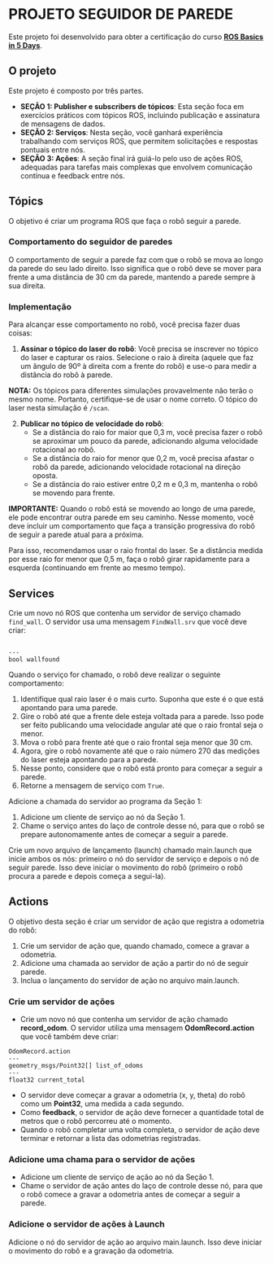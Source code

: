 # PROJETO SEGUIDOR DE PAREDE
Este projeto foi desenvolvido para obter a certificação do curso [**ROS Basics in 5 Days**](https://app.theconstruct.ai/courses/55).

## O projeto
Este projeto é composto por três partes. 

* **SEÇÃO 1: Publisher e subscribers de tópicos**: Esta seção foca em exercícios práticos com tópicos ROS, incluindo publicação e assinatura de mensagens de dados.
* **SEÇÃO 2: Serviços**: Nesta seção, você ganhará experiência trabalhando com serviços ROS, que permitem solicitações e respostas pontuais entre nós.
* **SEÇÃO 3: Ações**: A seção final irá guiá-lo pelo uso de ações ROS, adequadas para tarefas mais complexas que envolvem comunicação contínua e feedback entre nós.

## Tópics
O objetivo é criar um programa ROS que faça o robô seguir a parede. 

### Comportamento do seguidor de paredes
O comportamento de seguir a parede faz com que o robô se mova ao longo da parede do seu lado direito. Isso significa que o robô deve se mover para frente a uma distância de 30 cm da parede, mantendo a parede sempre à sua direita.

### Implementação
Para alcançar esse comportamento no robô, você precisa fazer duas coisas:

1. **Assinar o tópico do laser do robô**: Você precisa se inscrever no tópico do laser e capturar os raios. Selecione o raio à direita (aquele que faz um ângulo de 90º à direita com a frente do robô) e use-o para medir a distância do robô à parede.

**NOTA:** Os tópicos para diferentes simulações provavelmente não terão o mesmo nome. Portanto, certifique-se de usar o nome correto. O tópico do laser nesta simulação é `/scan`.

2. **Publicar no tópico de velocidade do robô**:
    - Se a distância do raio for maior que 0,3 m, você precisa fazer o robô se aproximar um pouco da parede, adicionando alguma velocidade rotacional ao robô.
    - Se a distância do raio for menor que 0,2 m, você precisa afastar o robô da parede, adicionando velocidade rotacional na direção oposta.
    - Se a distância do raio estiver entre 0,2 m e 0,3 m, mantenha o robô se movendo para frente.

**IMPORTANTE:** Quando o robô está se movendo ao longo de uma parede, ele pode encontrar outra parede em seu caminho. Nesse momento, você deve incluir um comportamento que faça a transição progressiva do robô de seguir a parede atual para a próxima.

Para isso, recomendamos usar o raio frontal do laser. Se a distância medida por esse raio for menor que 0,5 m, faça o robô girar rapidamente para a esquerda (continuando em frente ao mesmo tempo).

## Services
Crie um novo nó ROS que contenha um servidor de serviço chamado `find_wall`. O servidor usa uma mensagem `FindWall.srv` que você deve criar:
```

---
bool wallfound
```

Quando o serviço for chamado, o robô deve realizar o seguinte comportamento:
1. Identifique qual raio laser é o mais curto. Suponha que este é o que está apontando para uma parede.
2. Gire o robô até que a frente dele esteja voltada para a parede. Isso pode ser feito publicando uma velocidade angular até que o raio frontal seja o menor.
3. Mova o robô para frente até que o raio frontal seja menor que 30 cm.
4. Agora, gire o robô novamente até que o raio número 270 das medições do laser esteja apontando para a parede.
5. Nesse ponto, considere que o robô está pronto para começar a seguir a parede.
6. Retorne a mensagem de serviço com `True`.

Adicione a chamada do servidor ao programa da Seção 1:
1. Adicione um cliente de serviço ao nó da Seção 1.
2. Chame o serviço antes do laço de controle desse nó, para que o robô se prepare autonomamente antes de começar a seguir a parede.

Crie um novo arquivo de lançamento (launch) chamado main.launch que inicie ambos os nós: primeiro o nó do servidor de serviço e depois o nó de seguir parede. Isso deve iniciar o movimento do robô (primeiro o robô procura a parede e depois começa a segui-la).

## Actions
O objetivo desta seção é criar um servidor de ação que registra a odometria do robô:
1. Crie um servidor de ação que, quando chamado, comece a gravar a odometria.
2. Adicione uma chamada ao servidor de ação a partir do nó de seguir parede.
3. Inclua o lançamento do servidor de ação no arquivo main.launch.

### Crie um servidor de ações
* Crie um novo nó que contenha um servidor de ação chamado **record_odom**. O servidor utiliza uma mensagem **OdomRecord.action** que você também deve criar:
```
OdomRecord.action
---
geometry_msgs/Point32[] list_of_odoms
---
float32 current_total
```

* O servidor deve começar a gravar a odometria (x, y, theta) do robô como um **Point32**, uma medida a cada segundo.
* Como **feedback**, o servidor de ação deve fornecer a quantidade total de metros que o robô percorreu até o momento.
* Quando o robô completar uma volta completa, o servidor de ação deve terminar e retornar a lista das odometrias registradas.

### Adicione uma chama para o servidor de ações
* Adicione um cliente de serviço de ação ao nó da Seção 1.
* Chame o servidor de ação antes do laço de controle desse nó, para que o robô comece a gravar a odometria antes de começar a seguir a parede.

### Adicione o servidor de ações à Launch
Adicione o nó do servidor de ação ao arquivo main.launch. Isso deve iniciar o movimento do robô e a gravação da odometria.
